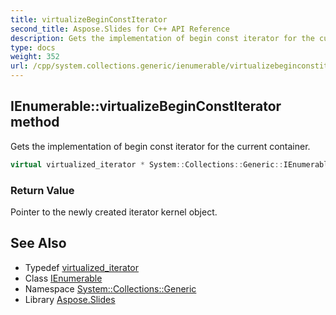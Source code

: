 ```yaml
---
title: virtualizeBeginConstIterator
second_title: Aspose.Slides for C++ API Reference
description: Gets the implementation of begin const iterator for the current container.
type: docs
weight: 352
url: /cpp/system.collections.generic/ienumerable/virtualizebeginconstiterator/
---
```

## IEnumerable::virtualizeBeginConstIterator method


Gets the implementation of begin const iterator for the current container.

```cpp
virtual virtualized_iterator * System::Collections::Generic::IEnumerable<T>::virtualizeBeginConstIterator() const
```


### Return Value

Pointer to the newly created iterator kernel object.

## See Also

* Typedef [virtualized_iterator](../virtualized_iterator/)
* Class [IEnumerable](../)
* Namespace [System::Collections::Generic](../../)
* Library [Aspose.Slides](../../../)
